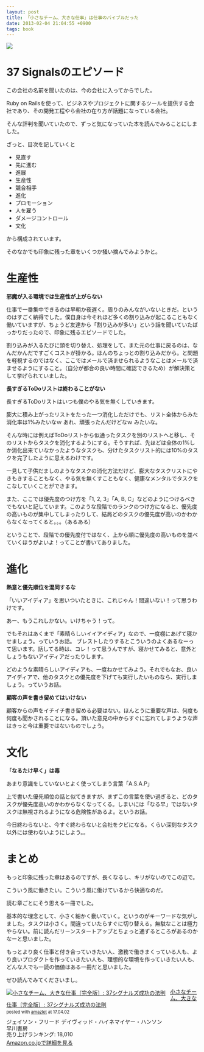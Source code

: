 ```yaml
---
layout: post
title: 「小さなチーム、大きな仕事」は仕事のバイブルだった
date: 2013-02-04 21:04:55 +0900
tags: book
---
```

![](https://skim.milk200.cc/20130204_book/book.jpg)

# 37 Signalsのエピソード

この会社の名前を聞いたのは、今の会社に入ってからでした。

Ruby on Railsを使って、ビジネスやプロジェクトに関するツールを提供する会社であり、その開発工程やら会社の在り方が話題になっている会社。

そんな評判を聞いていたので、ずっと気になっていた本を読んでみることにしました。

ざっと、目次を記していくと

- 見直す
- 先に進む
- 進展
- 生産性
- 競合相手
- 進化
- プロモーション
- 人を雇う
- ダメージコントロール
- 文化

から構成されています。

そのなかでも印象に残った章をいくつか掻い摘んでみようかと。

# 生産性

__邪魔が入る環境では生産性が上がらない__

仕事で一番集中できるのは早朝か夜遅く。周りのみんながいないときだ。というのはすごく納得でした。僕自身は今それほど多くの割り込みが起こることもなく働いていますが、ちょうど友達から「割り込みが多い」という話を聞いていたばっかりだったので、印象に残るエピソードでした。

割り込みが入るたびに頭を切り替え、処理をして、また元の仕事に戻るのは、なんだかんだですごくコストが掛かる。ほんのちょっとの割り込みだから。と問題を軽視するのではなく、ここではメールで済ませられるようなことはメールで済ませるようにすること。（自分が都合の良い時間に確認できるため）が解決策として挙げられていました。

__長すぎるToDoリストは終わることがない__

長すぎるToDoリストはいつも僕のやる気を無くしていきます。

膨大に積み上がったリストをたった一つ消化しただけでも、リスト全体からみた消化率は1%みたいなｗ あれ、頑張ったんだけどなｗ みたいな。

そんな時には例えばToDoリストから似通ったタスクを別のリストへと移し、そのリストからタスクを消化するようにする。そうすれば、先ほどは全体の1%しか消化出来ていなかったようなタスクも、分けたタスクリスト的には10%のタスクを完了したように思えるわけです。

一見して子供だましのようなタスクの消化方法だけど、膨大なタスクリストにやきもきすることもなく、やる気を無くすこともなく、健康なメンタルでタスクをこなしていくことができます。

また、ここでは優先度のつけ方を「1, 2, 3」「A, B, C」などのようにつけるべきでもないと記しています。このような段階でのランクのつけ方になると、優先度の高いものが集中してしまったりして、結局どのタスクの優先度が高いのかわからなくなってくると。。。（あるある）

ということで、段階での優先度付ではなく、上から順に優先度の高いものを並べていくほうがよいよ！ってことが書いてありました。

# 進化
__熱意と優先順位を混同するな__

「いいアイディア」を思いついたときに、これじゃん！間違いない！って思うわけです。

あー、もうこれしかない。いけちゃう！って。

でもそれはあくまで「素晴らしいイイアイディア」なので、一度棚にあげて寝かせましょう。っていうお話。 ブレストしたりするとこういうのよくあるなーって思います。話してる時は、コレ！って思うんですが、寝かせてみると、意外としょうもないアイディアだったりします。

どのような素晴らしいアイディアも、一度ねかせてみよう。それでもなお、良いアイディアで、他のタスクとの優先度を下げても実行したいものなら、実行しましょう。っていうお話。

__顧客の声を書き留めてはいけない__

顧客からの声をイチイチ書き留める必要はない。ほんとうに重要な声は、何度も何度も聞かされることになる。頂いた意見の中からすぐに忘れてしまうような声はきっと今は重要ではないものでしょう。

# 文化
__「なるたけ早く」は毒__

あまり意識をしていないとよく使ってしまう言葉「A.S.A.P」

上で書いた優先順位の話と似てきますが、まずこの言葉を使い過ぎると、どのタスクが優先度高いのかわからなくなってくる。しまいには「なる早」ではないタスクは無視されるようになる危険性があるよ。というお話。

今日終わらないと、今すぐ終わらないと会社をクビになる。くらい深刻なタスク以外には使わないようにしよう。。


# まとめ

もっと印象に残った章はあるのですが、長くなるし、キリがないのでこの辺で。

こういう風に働きたい。こういう風に働けているから快適なのだ。

読む章ごとにそう思える一冊でした。

基本的な理念として、小さく細かく動いていく。というのがキーワードな気がしました。タスクは小さく。間違っていたらすぐに切り替える。無駄なことは極力やらない。前に読んだリーンスタートアップとちょっと通ずるところがあるのかなーと思いました。

もっとより良く仕事と付き合っていきたい人、激務で働きまくっている人も、より良いプロダクトを作っていきたい人も、理想的な環境を作っていきたい人も、どんな人でも一読の価値はある一冊だと思いました。

ぜひ読んでみてくださいまし。

<div class="amazlet-box" style="margin-bottom:0px;"><div class="amazlet-image" style="float:left;margin:0px 12px 1px 0px;"><a href="http://www.amazon.co.jp/exec/obidos/ASIN/415209267X/almond-milk-22/ref=nosim/" name="amazletlink" target="_blank"><img src="https://images-fe.ssl-images-amazon.com/images/I/51Uwn-WBcTL._SL160_.jpg" alt="小さなチーム、大きな仕事〔完全版〕: 37シグナルズ成功の法則" style="border: none;" /></a></div><div class="amazlet-info" style="line-height:120%; margin-bottom: 10px"><div class="amazlet-name" style="margin-bottom:10px;line-height:120%"><a href="http://www.amazon.co.jp/exec/obidos/ASIN/415209267X/almond-milk-22/ref=nosim/" name="amazletlink" target="_blank">小さなチーム、大きな仕事〔完全版〕: 37シグナルズ成功の法則</a><div class="amazlet-powered-date" style="font-size:80%;margin-top:5px;line-height:120%">posted with <a href="http://www.amazlet.com/" title="amazlet" target="_blank">amazlet</a> at 17.04.02</div></div><div class="amazlet-detail">ジェイソン・フリード デイヴィッド・ハイネマイヤー・ハンソン <br />早川書房 <br />売り上げランキング: 18,010<br /></div><div class="amazlet-sub-info" style="float: left;"><div class="amazlet-link" style="margin-top: 5px"><a href="http://www.amazon.co.jp/exec/obidos/ASIN/415209267X/almond-milk-22/ref=nosim/" name="amazletlink" target="_blank">Amazon.co.jpで詳細を見る</a></div></div></div><div class="amazlet-footer" style="clear: left"></div></div>
